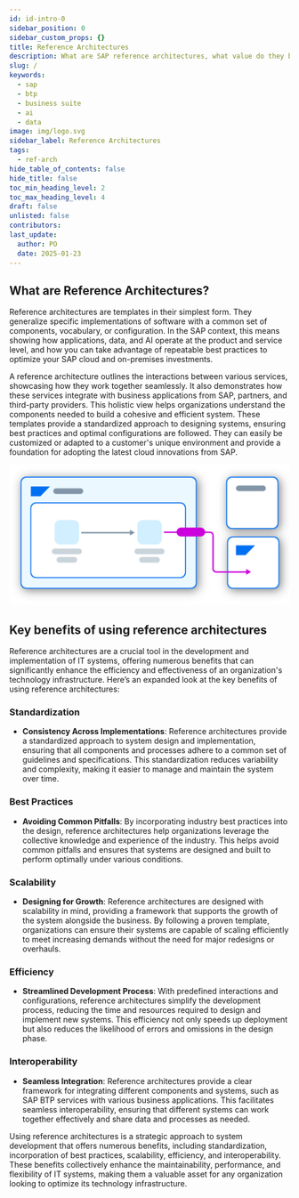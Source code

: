 ```yaml
---
id: id-intro-0
sidebar_position: 0
sidebar_custom_props: {}
title: Reference Architectures
description: What are SAP reference architectures, what value do they bring to organizations big and small, and how can you utilize them to help your business run better? This page gives an overview of the content you will find on the SAP Architecture Center, to start your journey toward well-architected SAP solutions.
slug: /
keywords:
  - sap
  - btp
  - business suite
  - ai
  - data
image: img/logo.svg
sidebar_label: Reference Architectures
tags:
  - ref-arch
hide_table_of_contents: false
hide_title: false
toc_min_heading_level: 2
toc_max_heading_level: 4
draft: false
unlisted: false
contributors:
last_update:
  author: PO
  date: 2025-01-23
---
```


## What are Reference Architectures?

Reference architectures are templates in their simplest form. They generalize specific implementations of software with a common set of components, vocabulary, or configuration. In the SAP context, this means showing how applications, data, and AI operate at the product and service level, and how you can take advantage of repeatable best practices to optimize your SAP cloud and on-premises investments.

A reference architecture outlines the interactions between various services, showcasing how they work together seamlessly. It also demonstrates how these services integrate with business applications from SAP, partners, and third-party providers. This holistic view helps organizations understand the components needed to build a cohesive and efficient system. These templates provide a standardized approach to designing systems, ensuring best practices and optimal configurations are followed. They can easily be customized or adapted to a customer's unique environment and provide a foundation for adopting the latest cloud innovations from SAP. 

<em>![Solution Diagram](images/Solution_Diagram_2.svg)</em>

## Key benefits of using reference architectures

Reference architectures are a crucial tool in the development and implementation of IT systems, offering numerous benefits that can significantly enhance the efficiency and effectiveness of an organization's technology infrastructure. Here’s an expanded look at the key benefits of using reference architectures:

### Standardization 
- **Consistency Across Implementations**: Reference architectures provide a standardized approach to system design and implementation, ensuring that all components and processes adhere to a common set of guidelines and specifications. This standardization reduces variability and complexity, making it easier to manage and maintain the system over time.

### Best Practices
- **Avoiding Common Pitfalls**: By incorporating industry best practices into the design, reference architectures help organizations leverage the collective knowledge and experience of the industry. This helps avoid common pitfalls and ensures that systems are designed and built to perform optimally under various conditions.

### Scalability
- **Designing for Growth**: Reference architectures are designed with scalability in mind, providing a framework that supports the growth of the system alongside the business. By following a proven template, organizations can ensure their systems are capable of scaling efficiently to meet increasing demands without the need for major redesigns or overhauls.

### Efficiency
- **Streamlined Development Process**: With predefined interactions and configurations, reference architectures simplify the development process, reducing the time and resources required to design and implement new systems. This efficiency not only speeds up deployment but also reduces the likelihood of errors and omissions in the design phase.

### Interoperability
- **Seamless Integration**: Reference architectures provide a clear framework for integrating different components and systems, such as SAP BTP services with various business applications. This facilitates seamless interoperability, ensuring that different systems can work together effectively and share data and processes as needed.

Using reference architectures is a strategic approach to system development that offers numerous benefits, including standardization, incorporation of best practices, scalability, efficiency, and interoperability. These benefits collectively enhance the maintainability, performance, and flexibility of IT systems, making them a valuable asset for any organization looking to optimize its technology infrastructure.
